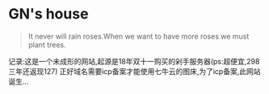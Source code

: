 # GN's house

> It never will rain roses.When we want to have more roses we must plant trees.

记录:这是一个未成形的网站,起源是18年双十一购买的剁手服务器(ps:超便宜,298三年还返现127)
正好域名需要icp备案才能使用七牛云的图床,为了icp备案,此网站诞生...

